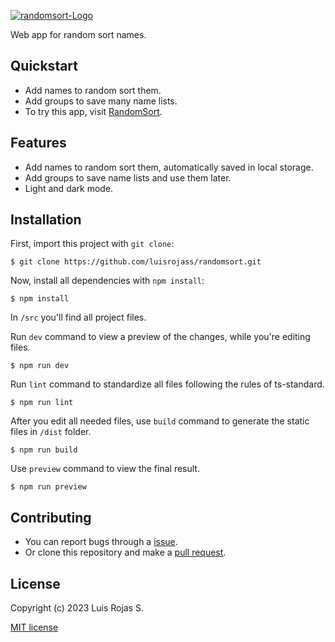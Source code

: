 [![randomsort-Logo][banner-img]][web-link]

Web app for random sort names.

## Quickstart

  * Add names to random sort them.
  * Add groups to save many name lists.
  * To try this app, visit [RandomSort][web-link].

## Features

  * Add names to random sort them, automatically saved in local storage.
  * Add groups to save name lists and use them later.
  * Light and dark mode.

## Installation

First, import this project with `git clone`:

```
$ git clone https://github.com/luisrojass/randomsort.git
```

Now, install all dependencies with `npm install`:
```
$ npm install
```

In `/src` you'll find all project files.

Run `dev` command to view a preview of the changes, while you're editing files.
```
$ npm run dev
```

Run `lint` command to standardize all files following the rules of ts-standard.
```
$ npm run lint
```

After you edit all needed files, use `build` command to generate the static files in `/dist` folder.
```
$ npm run build
```

Use `preview` command to view the final result.
```
$ npm run preview
```

## Contributing

* You can report bugs through a [issue][issue-link].
* Or clone this repository and make a [pull request][pull-request-link].

## License

Copyright (c) 2023 Luis Rojas S.

[MIT license][license-link]

[banner-img]: https://res.cloudinary.com/dda2colxy/image/upload/v1683557540/github/readmes/randomsort/github-randomsort-banner_ehmdbj.png

[web-link]: https://randomsort.netlify.app

[issue-link]: https://github.com/luisrojass/randomsort/issues

[pull-request-link]: https://github.com/luisrojass/randomsort/pulls

[license-link]: https://github.com/luisrojass/randomsort/blob/main/LICENSE
